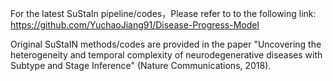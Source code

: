 For the latest SuStaIn pipeline/codes，Please refer to to the following link: https://github.com/YuchaoJiang91/Disease-Progress-Model

Original SuStaIN methods/codes are provided in the paper "Uncovering the heterogeneity and temporal complexity of neurodegenerative diseases with Subtype and Stage Inference" (Nature Communications, 2018).
